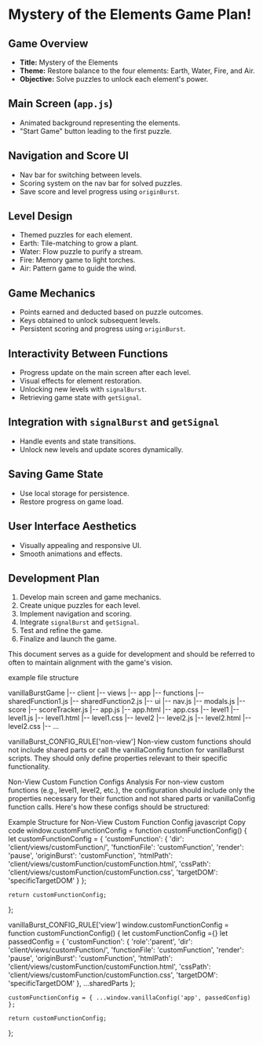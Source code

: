 # Mystery of the Elements Game Plan!

## Game Overview
- **Title:** Mystery of the Elements
- **Theme:** Restore balance to the four elements: Earth, Water, Fire, and Air.
- **Objective:** Solve puzzles to unlock each element's power.

## Main Screen (`app.js`)
- Animated background representing the elements.
- "Start Game" button leading to the first puzzle.

## Navigation and Score UI
- Nav bar for switching between levels.
- Scoring system on the nav bar for solved puzzles.
- Save score and level progress using `originBurst`.

## Level Design
- Themed puzzles for each element.
- Earth: Tile-matching to grow a plant.
- Water: Flow puzzle to purify a stream.
- Fire: Memory game to light torches.
- Air: Pattern game to guide the wind.

## Game Mechanics
- Points earned and deducted based on puzzle outcomes.
- Keys obtained to unlock subsequent levels.
- Persistent scoring and progress using `originBurst`.

## Interactivity Between Functions
- Progress update on the main screen after each level.
- Visual effects for element restoration.
- Unlocking new levels with `signalBurst`.
- Retrieving game state with `getSignal`.

## Integration with `signalBurst` and `getSignal`
- Handle events and state transitions.
- Unlock new levels and update scores dynamically.

## Saving Game State
- Use local storage for persistence.
- Restore progress on game load.

## User Interface Aesthetics
- Visually appealing and responsive UI.
- Smooth animations and effects.

## Development Plan
1. Develop main screen and game mechanics.
2. Create unique puzzles for each level.
3. Implement navigation and scoring.
4. Integrate `signalBurst` and `getSignal`.
5. Test and refine the game.
6. Finalize and launch the game.

This document serves as a guide for development and should be referred to often to maintain alignment with the game's vision.

example file structure

vanillaBurstGame
|-- client
    |-- views
        |-- app
            |-- functions
                |-- sharedFunction1.js
                |-- sharedFunction2.js
            |-- ui
                |-- nav.js
                |-- modals.js
            |-- score
                |-- scoreTracker.js
            |-- app.js
            |-- app.html
            |-- app.css
        |-- level1
            |-- level1.js
            |-- level1.html
            |-- level1.css
        |-- level2
            |-- level2.js
            |-- level2.html
            |-- level2.css
        |-- ...



vanillaBurst_CONFIG_RULE['non-view']
Non-view custom functions should not include shared parts or call the vanillaConfig function for vanillaBurst scripts. They should only define properties relevant to their specific functionality.

Non-View Custom Function Configs Analysis
For non-view custom functions (e.g., level1, level2, etc.), the configuration should include only the properties necessary for their function and not shared parts or vanillaConfig function calls. Here's how these configs should be structured:

Example Structure for Non-View Custom Function Config
javascript
Copy code
window.customFunctionConfig = function customFunctionConfig() {
    let customFunctionConfig = {
        'customFunction': {
            'dir': 'client/views/customFunction/',
            'functionFile': 'customFunction',
            'render': 'pause',
            'originBurst': 'customFunction',
            'htmlPath': 'client/views/customFunction/customFunction.html',
            'cssPath': 'client/views/customFunction/customFunction.css',
            'targetDOM': 'specificTargetDOM'
        }
    };

    return customFunctionConfig;
};

vanillaBurst_CONFIG_RULE['view']
window.customFunctionConfig = function customFunctionConfig() {
    let customFunctionConfig ={}
    let passedConfig = {
        'customFunction': {
            'role':'parent',
            'dir': 'client/views/customFunction/',
            'functionFile': 'customFunction',
            'render': 'pause',
            'originBurst': 'customFunction',
            'htmlPath': 'client/views/customFunction/customFunction.html',
            'cssPath': 'client/views/customFunction/customFunction.css',
            'targetDOM': 'specificTargetDOM'
        },
        ...sharedParts
    };
    
    customFunctionConfig = { ...window.vanillaConfig('app', passedConfig) };

    return customFunctionConfig;
};